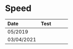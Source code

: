 # Speed

| Date       | Test  |       |       |       |
| :--------- | :---: | :---: | :---: | :---: |
| 05/2019    |       |       |       |       |
| 03/04/2021 |       |       |       |       |
